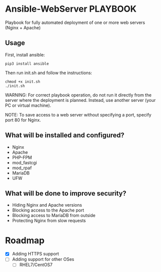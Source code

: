 # Ansible-WebServer PLAYBOOK
Playbook for fully automated deployment of one or more web servers (Nginx + Apache)

## Usage

First, install ansible:
```
pip3 install ansible
```

Then run init.sh and follow the instructions:
```
chmod +x init.sh
./init.sh
```
WARNING: For correct playbook operation, do not run it directly from the server where the deployment is planned. Instead, use another server (your PC or virtual machine).

NOTE: To save access to a web server without specifying a port, specify port 80 for Nginx.

## What will be installed and configured?
- Nginx
- Apache
- PHP-FPM
- mod_fastcgi
- mod_rpaf
- MariaDB
- UFW

## What will be done to improve security?
- Hiding Nginx and Apache versions
- Blocking access to the Apache port
- Blocking access to MariaDB from outside
- Protecting Nginx from slow requests

# Roadmap

- [X] Adding HTTPS support
- [ ] Adding support for other OSes
    - [ ] RHEL7/CentOS7
